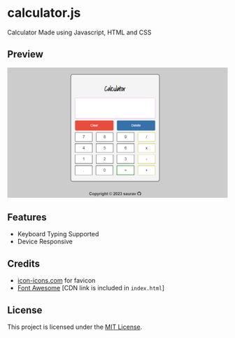 # calculator.js
Calculator Made using Javascript, HTML and CSS

## Preview
![Calculator](readme_files/calculator.png)

## Features
* Keyboard Typing Supported
* Device Responsive

## Credits
* [icon-icons.com](https://icon-icons.com/) for favicon
* [Font Awesome](https://fontawesome.com/) [CDN link is included in `index.html`]

## License
This project is licensed under the [MIT License](https://choosealicense.com/licenses/mit/).
